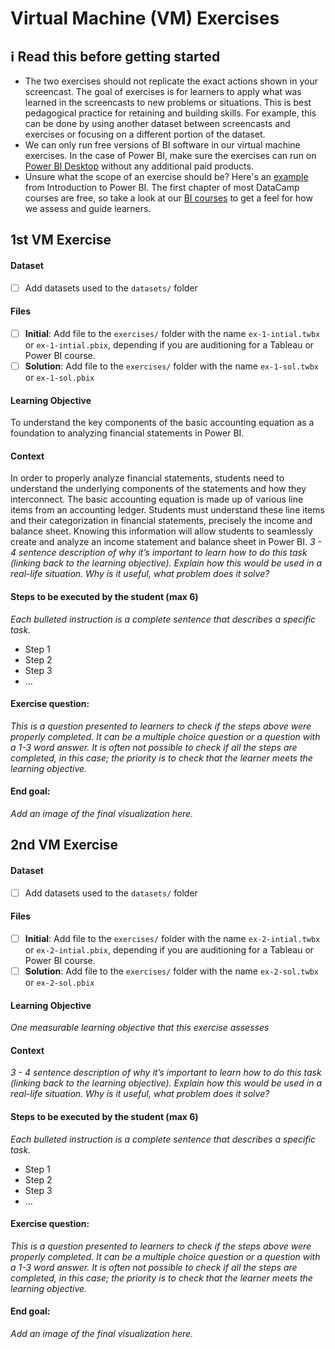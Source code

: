 # Virtual Machine (VM) Exercises

## :information_source: Read this before getting started
- The two exercises should not replicate the exact actions shown in your screencast. The goal of exercises is for learners to apply what was learned in the screencasts to new problems or situations. This is best pedagogical practice for retaining and building skills. For example, this can be done by using another dataset between screencasts and exercises or focusing on a different portion of the dataset.
- We can only run free versions of BI software in our virtual machine exercises. In the case of Power BI, make sure the exercises can run on [Power BI Desktop](https://powerbi.microsoft.com/en-us/desktop/) without any additional paid products. 
- Unsure what the scope of an exercise should be? Here's an [example](https://campus.datacamp.com/courses/introduction-to-power-bi/getting-started-with-power-bi?ex=14) from Introduction to Power BI. The first chapter of most DataCamp courses are free, so take a look at our [BI courses](https://learn.datacamp.com/courses?technologies=Tableau&technologies=Power%20BI) to get a feel for how we assess and guide learners.

## 1st VM Exercise

#### Dataset

- [ ] Add datasets used to the `datasets/` folder

#### Files

- [ ] **Initial**: Add file to the `exercises/`  folder with the name `ex-1-intial.twbx` or `ex-1-intial.pbix`, depending if you are auditioning for a Tableau or Power BI course.
- [ ] **Solution**: Add file to the `exercises/`  folder with the name `ex-1-sol.twbx` or `ex-1-sol.pbix`

#### Learning Objective

To understand the key components of the basic accounting equation as a foundation to analyzing financial statements in Power BI.

#### Context

In order to properly analyze financial statements, students need to understand the underlying components of the statements and how they interconnect. The basic accounting equation is made up of various line items from an accounting ledger. Students must understand these line items and their categorization in financial statements, precisely the income and balance sheet. Knowing this information will allow students to seamlessly create and analyze an income statement and balance sheet in Power BI.
*3 - 4 sentence description of why it’s important to learn how to do this task (linking back to the learning objective). Explain how this would be used in a real-life situation. Why is it useful, what problem does it solve?*

#### Steps to be executed by the student (max 6)

*Each bulleted instruction is a complete sentence that describes a specific task.*

- Step 1
- Step 2
- Step 3
- ...

#### Exercise question:
*This is a question presented to learners to check if the steps above were properly completed. It can be a multiple choice question or a question with a 1-3 word answer. It is often not possible to check if all the steps are completed, in this case; the priority is to check that the learner meets the learning objective.*

#### End goal:

*Add an image of the final visualization here.*

## 2nd VM Exercise

#### Dataset

- [ ] Add datasets used to the `datasets/` folder

#### Files

- [ ] **Initial**: Add file to the `exercises/`  folder with the name `ex-2-intial.twbx` or `ex-2-intial.pbix`, depending if you are auditioning for a Tableau or Power BI course.
- [ ] **Solution**: Add file to the `exercises/`  folder with the name `ex-2-sol.twbx` or `ex-2-sol.pbix`

#### Learning Objective

*One measurable learning objective that this exercise assesses*

#### Context

*3 - 4 sentence description of why it’s important to learn how to do this task (linking back to the learning objective). Explain how this would be used in a real-life situation. Why is it useful, what problem does it solve?*

#### Steps to be executed by the student (max 6)

*Each bulleted instruction is a complete sentence that describes a specific task.*

- Step 1
- Step 2
- Step 3
- ...

#### Exercise question:
*This is a question presented to learners to check if the steps above were properly completed. It can be a multiple choice question or a question with a 1-3 word answer. It is often not possible to check if all the steps are completed, in this case; the priority is to check that the learner meets the learning objective.*

#### End goal:

*Add an image of the final visualization here.*


